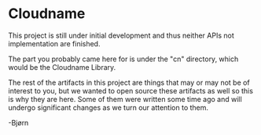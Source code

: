 Cloudname
=========

This project is still under initial development and thus neither APIs
not implementation are finished.  

The part you probably came here for is under the "cn" directory, which
would be the Cloudname Library.

The rest of the artifacts in this project are things that may or may
not be of interest to you, but we wanted to open source these
artifacts as well so this is why they are here.  Some of them were
written some time ago and will undergo significant changes as we turn
our attention to them.

-Bjørn
